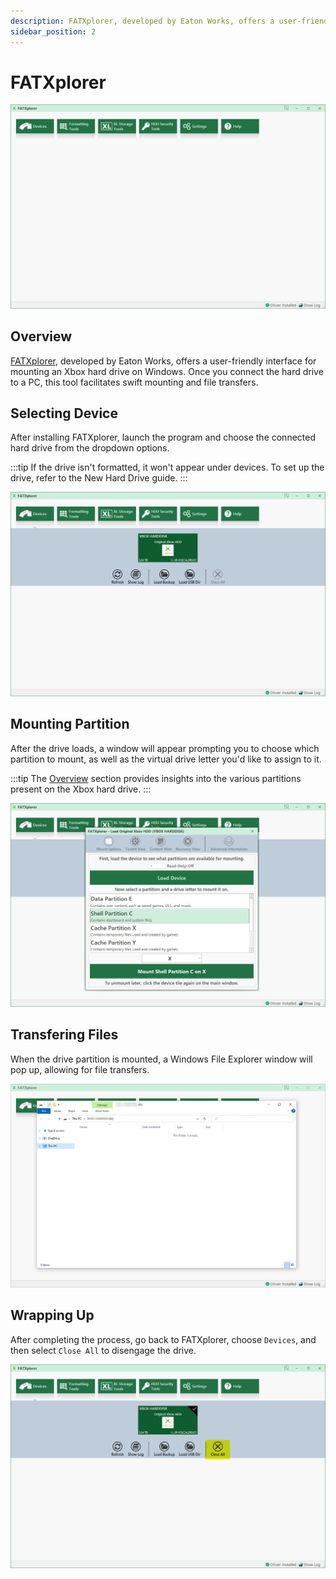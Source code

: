 ```yaml
---
description: FATXplorer, developed by Eaton Works, offers a user-friendly interface for mounting an Xbox hard drive on Windows
sidebar_position: 2
---
```

# FATXplorer
![FATXplorer](./images/fatxplorer_00.png)

## Overview
[FATXplorer](https://fatxplorer.eaton-works.com/), developed by Eaton Works, offers a user-friendly interface for mounting an Xbox hard drive on Windows. Once you connect the hard drive to a PC, this tool facilitates swift mounting and file transfers.

## Selecting Device
After installing FATXplorer, launch the program and choose the connected hard drive from the dropdown options.

:::tip
If the drive isn't formatted, it won't appear under devices. To set up the drive, refer to the New Hard Drive guide.
:::

![FATXplorer](./images/fatxplorer_01.png)

## Mounting Partition
After the drive loads, a window will appear prompting you to choose which partition to mount, as well as the virtual drive letter you'd like to assign to it.

:::tip
The [Overview](/project-stellar/user-guide/xfer-files/overview) section provides insights into the various partitions present on the Xbox hard drive.
:::

![FATXplorer](./images/fatxplorer_02.png)

## Transfering Files
When the drive partition is mounted, a Windows File Explorer window will pop up, allowing for file transfers.

![FATXplorer](./images/fatxplorer_03.png)

## Wrapping Up
After completing the process, go back to FATXplorer, choose ``Devices``, and then select ``Close All`` to disengage the drive.

![FATXplorer](./images/fatxplorer_04.png)
